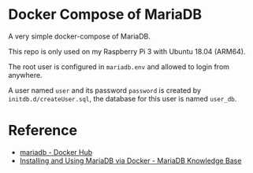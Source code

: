 # Docker Compose of MariaDB

A very simple docker-compose of MariaDB.

This repo is only used on my Raspberry Pi 3 with Ubuntu 18.04 (ARM64).

The root user is configured in `mariadb.env` and allowed to login from anywhere.

A user named `user` and its password `password` is created by
`initdb.d/createUser.sql`, the database for this user is named `user_db`.

# Reference

* [mariadb - Docker Hub](https://hub.docker.com/_/mariadb)
* [Installing and Using MariaDB via Docker - MariaDB Knowledge Base](https://mariadb.com/kb/en/installing-and-using-mariadb-via-docker/)
